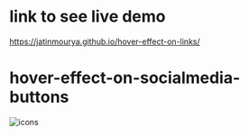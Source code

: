 # link to see live demo 
https://jatinmourya.github.io/hover-effect-on-links/
# hover-effect-on-socialmedia-buttons
![icons](https://user-images.githubusercontent.com/55657605/135415157-5984cbed-313d-4338-8d84-91c946e06041.png)

